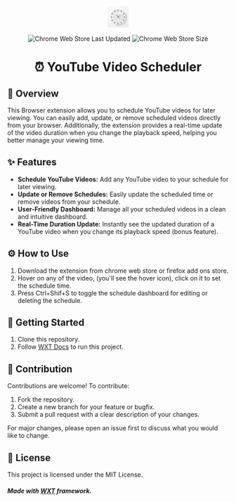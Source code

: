 <div align="center">

![Extension Icon](public/icon/icon-48.png)

![Chrome Web Store Last Updated](https://img.shields.io/chrome-web-store/last-updated/miponnamafdenpgjemkknimgjfibicdc)
![Chrome Web Store Size](https://img.shields.io/chrome-web-store/size/miponnamafdenpgjemkknimgjfibicdc)

# ⏰ YouTube Video Scheduler

</div>


## 📅 Overview
This Browser extension allows you to schedule YouTube videos for later viewing. You can easily add, update, or remove scheduled videos directly from your browser. Additionally, the extension provides a real-time update of the video duration when you change the playback speed, helping you better manage your viewing time.

## ✨ Features
- **Schedule YouTube Videos:** Add any YouTube video to your schedule for later viewing.
- **Update or Remove Schedules:** Easily update the scheduled time or remove videos from your schedule.
- **User-Friendly Dashboard:** Manage all your scheduled videos in a clean and intuitive dashboard.
- **Real-Time Duration Update:** Instantly see the updated duration of a YouTube video when you change its playback speed (bonus feature).

## ⚙️ How to Use
1. Download the extension from chrome web store or firefox add ons store.
2. Hover on any of the video, (you'll see the hover icon), click on it to set the schedule time.
3. Press Ctrl+Shif+S to toggle the schedule dashboard for editing or deleting the schedule.

## 🌱 Getting Started
1. Clone this repository.
2. Follow [WXT Docs](https://wxt.dev/guide/installation.html) to run this project.

## 🤝 Contribution
Contributions are welcome! To contribute:
1. Fork the repository.
2. Create a new branch for your feature or bugfix.
4. Submit a pull request with a clear description of your changes.

For major changes, please open an issue first to discuss what you would like to change.

## 📜 License
This project is licensed under the MIT License.

##### Made with [WXT](https://wxt.dev/) framework.